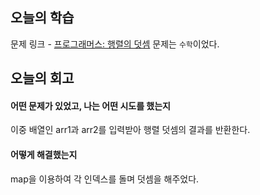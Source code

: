 ## 오늘의 학습
문제 링크 - [프로그래머스: 행렬의 덧셈](https://school.programmers.co.kr/learn/courses/30/lessons/12950?language=javascript)
문제는 `수학`이었다.


## 오늘의 회고
#### 어떤 문제가 있었고, 나는 어떤 시도를 했는지
이중 배열인 arr1과 arr2를 입력받아 행렬 덧셈의 결과를 반환한다.

#### 어떻게 해결했는지
map을 이용하여 각 인덱스를 돌며 덧셈을 해주었다.
